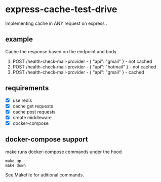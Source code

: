 # express-cache-test-drive

Implementing cache in ANY request on express .

## example

Cache the response based on the endpoint and body.

1. POST /health-check-mail-provider - { "api": "gmail" } - not cached
2. POST /health-check-mail-provider - { "api": "hotmail" } - not cached
3. POST /health-check-mail-provider - { "api": "gmail" } - cached

## requirements

-   [x] use redis
-   [x] cache get requests
-   [x] cache post requests
-   [x] create middleware
-   [x] docker-compose

## docker-compose support

make runs docker-compose commands under the hood

```shell
make up
make down
```

See Makefile for aditional commands.
